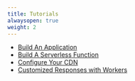 ```yaml
---
title: Tutorials
alwaysopen: true
weight: 2
---
```


- [Build An Application](/tutorials/build-an-application)
- [Build A Serverless Function](/tutorials/build-a-serverless-function)
- [Configure Your CDN](/tutorials/configure-your-cdn)
- [Customized Responses with Workers](/tutorials/customized-responses-with-workers)
